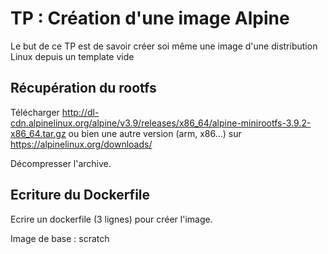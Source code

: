 # TP : Création d'une image Alpine

Le but de ce TP est de savoir créer soi même une image d'une distribution Linux depuis un template vide

## Récupération du rootfs

Télécharger http://dl-cdn.alpinelinux.org/alpine/v3.9/releases/x86_64/alpine-minirootfs-3.9.2-x86_64.tar.gz ou bien une autre version (arm, x86...) sur https://alpinelinux.org/downloads/

Décompresser l'archive.

## Ecriture du Dockerfile

Ecrire un dockerfile (3 lignes) pour créer l'image.

Image de base : scratch
